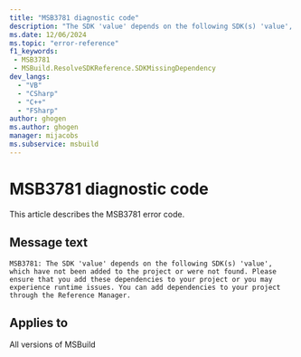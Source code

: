 ```yaml
---
title: "MSB3781 diagnostic code"
description: "The SDK 'value' depends on the following SDK(s) 'value', which have not been added to the project or were not found. Please ensure that you add these dependencies to your project or you may experience runtime issues. You can add dependencies to your project through the Reference Manager."
ms.date: 12/06/2024
ms.topic: "error-reference"
f1_keywords:
 - MSB3781
 - MSBuild.ResolveSDKReference.SDKMissingDependency
dev_langs:
  - "VB"
  - "CSharp"
  - "C++"
  - "FSharp"
author: ghogen
ms.author: ghogen
manager: mijacobs
ms.subservice: msbuild
---
```


# MSB3781 diagnostic code

<!-- :::ErrorDefinitionDescription::: -->
<!-- :::editable-content name="introDescription"::: -->
This article describes the MSB3781 error code.
<!-- :::editable-content-end::: -->

## Message text

```output
MSB3781: The SDK 'value' depends on the following SDK(s) 'value', which have not been added to the project or were not found. Please ensure that you add these dependencies to your project or you may experience runtime issues. You can add dependencies to your project through the Reference Manager.
```

<!-- :::editable-content name="postOutputDescription"::: -->
<!--
{StrBegin="MSB3781: "}
-->
<!-- :::editable-content-end::: -->
<!-- :::ErrorDefinitionDescription-end::: -->

## Applies to

All versions of MSBuild
